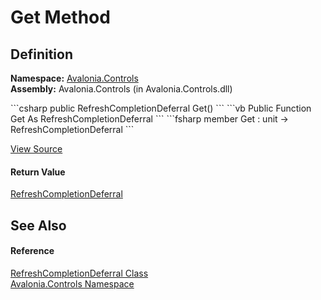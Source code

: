 # Get Method




## Definition
**Namespace:** <a href="N_Avalonia_Controls">Avalonia.Controls</a>  
**Assembly:** Avalonia.Controls (in Avalonia.Controls.dll)

<Tabs groupId="api-code-preview">
<TabItem value="csharp" label="C#">
```csharp
public RefreshCompletionDeferral Get()
```
</TabItem>
<TabItem value="vb" label="VB">
```vb
Public Function Get As RefreshCompletionDeferral
```
</TabItem>
<TabItem value="fsharp" label="F#">
```fsharp
member Get : unit -> RefreshCompletionDeferral 
```
</TabItem>
</Tabs>



<a href="https://github.com/AvaloniaUI/Avalonia/tree/master/src/Avalonia.Controls/PullToRefresh/RefreshCompletionDeferral.cs#L31" title="View the source code">View Source</a>



#### Return Value
<a href="T_Avalonia_Controls_RefreshCompletionDeferral">RefreshCompletionDeferral</a>

## See Also


#### Reference
<a href="T_Avalonia_Controls_RefreshCompletionDeferral">RefreshCompletionDeferral Class</a>  
<a href="N_Avalonia_Controls">Avalonia.Controls Namespace</a>  

